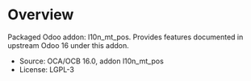 # Overview

Packaged Odoo addon: l10n_mt_pos. Provides features documented in upstream Odoo 16 under this addon.

- Source: OCA/OCB 16.0, addon l10n_mt_pos
- License: LGPL-3
